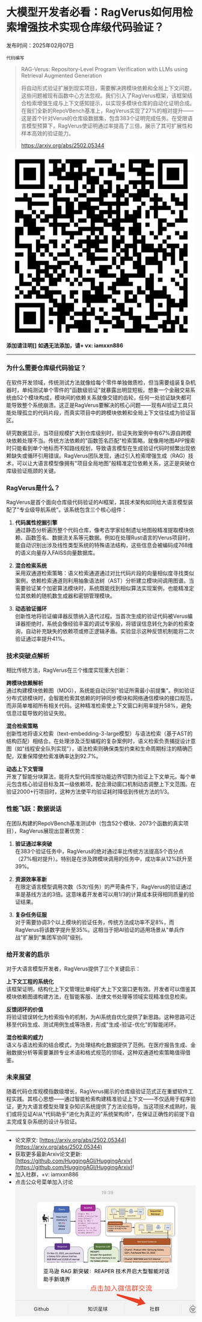 # 大模型开发者必看：RagVerus如何用检索增强技术实现仓库级代码验证？
发布时间：2025年02月07日

`代码编写`
> RAG-Verus: Repository-Level Program Verification with LLMs using Retrieval Augmented Generation
>
> 将自动形式验证扩展到现实项目，需要解决跨模块依赖和全局上下文问题，这些问题被现有函数中心方法忽视。我们引入了RagVerus框架，该框架结合检索增强生成与上下文感知提示，以实现多模块仓库的自动化证明合成。在我们全新的RepoVBench基准上，RagVerus实现了27%的相对提升——这是首个针对Verus的仓库级数据集，包含383个证明完成任务。在受限语言模型预算下，RagVerus使证明通过率提高了三倍，展示了其可扩展性和样本高效的验证能力。
>
> https://arxiv.org/abs/2502.05344

![](https://raw.githubusercontent.com/HuggingAGI/wx_assets/main/2025/02/12/1739367812022-81912e8f-5f91-4b9d-b4b2-52b0e322d137.png)
**添加请注明[]**
**如遇无法添加，请+ vx: iamxxn886**
<hr />

  
### 为什么需要仓库级代码验证？  
在软件开发领域，传统测试方法就像给每个零件单独做质检，但当需要组装复杂机器时，单纯测试单个零件的"函数级验证"就暴露出明显短板。想象一个金融交易系统由52个模块构成，模块间的依赖关系就像交错的齿轮，任何一处验证缺失都可能导致整个系统崩溃。这正是RagVerus要解决的核心问题——现有AI验证工具只能处理孤立的代码片段，而真实项目中的跨模块依赖和全局上下文往往成为验证盲区。  

研究数据显示，当项目规模扩大到仓库级别时，验证失败案例中有67%源自跨模块依赖处理不当。传统方法依赖的"函数签名匹配"检索策略，就像用地图APP搜索时只能看到单个地标而不知路线规划，导致语言模型在生成验证代码时频繁出现依赖缺失或循环引用错误。RagVerus团队发现，通过引入检索增强生成（RAG）技术，可以让大语言模型像拥有"项目全局地图"般精准定位依赖关系，这正是突破仓库级验证瓶颈的关键。  

### RagVerus是什么？  
RagVerus是首个面向仓库级代码验证的AI框架，其技术架构如同给大语言模型装配了"专业级导航系统"。该系统包含三个核心组件：  

1. **代码属性挖掘引擎**  
通过静态分析遍历整个代码仓库，像考古学家绘制遗址地图般精准提取模块依赖、函数签名、数据流关系等元数据。例如在处理Rust语言的Verus项目时，能自动识别出涉及线性类型系统的特殊语法结构，这些信息会被编码成768维的语义向量存入FAISS向量数据库。  

2. **混合检索系统**  
采用双通道检索策略：语义检索通道通过对比代码片段的向量相似度寻找类似案例，依赖检索通道则利用抽象语法树（AST）分析建立模块间调用图谱。当需要验证某个加密算法模块时，系统既能找到相似算法实现案例，也能精准定位其依赖的随机数生成器和密钥管理模块。  

3. **动态验证循环**  
创新性地将验证编译器反馈纳入迭代过程。当首次生成的验证代码被Verus编译器拒绝时，系统会像经验丰富的调试专家般，将错误信息转化为新的检索查询，自动补充缺失的依赖项或修正逻辑矛盾。实验显示这种反馈机制能将二次验证通过率提升41%。  

### 技术突破点解析  
相比传统方法，RagVerus在三个维度实现重大创新：  

**跨模块依赖解析**  
通过构建模块依赖图（MDG），系统能自动识别"验证所需最小前提集"。例如验证分布式锁模块时，会智能检索其依赖的时钟同步模块和网络通信模块的接口规范，而非简单堆砌所有相关代码。这种精准检索使上下文窗口利用率提升58%，避免信息过载导致的验证失败。  

**混合检索策略**  
创新性地将语义检索（text-embedding-3-large模型）与语法检索（基于AST的结构匹配）相结合。在处理涉及泛型编程的复杂案例时，语义检索负责捕捉设计意图（如"线程安全队列实现"），语法检索则确保类型约束和生命周期标注的精确匹配，双重保障使检索准确率达到92.7%。  

**动态上下文管理**  
开发了智能分块算法，能将大型代码库按功能边界切割为验证上下文单元。每个单元包含核心验证目标及其一级依赖项，配合滑动窗口机制动态调整上下文范围。在验证2000+行项目时，这种方法使平均验证耗时降低到传统方法的1/3。  

### 性能飞跃：数据说话  
在团队构建的RepoVBench基准测试中（包含52个模块、2073个函数的真实项目），RagVerus展现出显著优势：  

1. **验证通过率突破**  
在383个验证任务中，RagVerus的绝对通过率比传统方法提高5个百分点（27%相对提升）。特别是在涉及跨模块调用的任务中，成功率从12%跃升至39%。  

2. **资源效率革新**  
在限定语言模型调用次数（5次/任务）的严苛条件下，RagVerus的验证通过率是基线方法的3倍。这意味着开发者可以用1/3的计算成本获得相同质量的验证结果。  

3. **复杂任务征服**  
对于需要协调3个以上模块的验证任务，传统方法成功率不足8%，而RagVerus将该数字提升至35%。这相当于把AI验证的适用场景从"单兵作战"扩展到"集团军协同"级别。  

### 给开发者的启示  
对于大语言模型开发者，RagVerus提供了三个关键启示：  

**上下文工程的系统化**  
该框架证明，结构化上下文管理比单纯扩大上下文窗口更有效。开发者可以借鉴其模块依赖图谱构建方法，在智能客服、法律文书处理等领域实现精准信息检索。  

**反馈闭环的价值**  
将验证错误转化为检索指令的机制，为AI系统自优化提供了新思路。这种思路可迁移至代码生成、测试用例生成等场景，形成"生成-验证-优化"的智能闭环。  

**混合检索的威力**  
语义与语法检索的结合模式，为处理结构化数据提供了范例。在医疗报告生成、金融数据分析等需要兼顾专业术语和格式规范的领域，这种双通道检索策略值得借鉴。  

### 未来展望  
随着代码仓库规模指数级增长，RagVerus揭示的仓库级验证范式正在重塑软件工程实践。其核心思想——通过智能检索构建精准验证上下文——不仅适用于程序验证，更为大语言模型处理复杂知识系统提供了方法论指导。当这项技术成熟时，我们或将见证AI从"代码助手"进化为真正的"系统架构师"，在保证正确性的前提下自主完成复杂系统的设计与验证。  


<hr />

- 论文原文: [https://arxiv.org/abs/2502.05344](https://arxiv.org/abs/2502.05344)
- 获取更多最新Arxiv论文更新: [https://github.com/HuggingAGI/HuggingArxiv](https://github.com/HuggingAGI/HuggingArxiv)!
- 加入社群，+v: iamxxn886
- 点击公众号菜单加入讨论
![](https://raw.githubusercontent.com/HuggingAGI/wx_assets/main/2024/07/31/1722434818326-94339e92-22f1-4472-9d27-fed232f70b5d.jpeg)